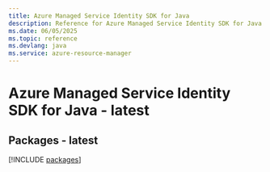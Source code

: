 ```yaml
---
title: Azure Managed Service Identity SDK for Java
description: Reference for Azure Managed Service Identity SDK for Java
ms.date: 06/05/2025
ms.topic: reference
ms.devlang: java
ms.service: azure-resource-manager
---
```

# Azure Managed Service Identity SDK for Java - latest
## Packages - latest
[!INCLUDE [packages](managed-service-identity-index.md)]